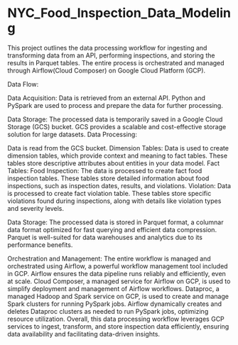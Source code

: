 # NYC_Food_Inspection_Data_Modeling

This project outlines the data processing workflow for ingesting and transforming data from an API, performing inspections, and storing the results in Parquet tables. The entire process is orchestrated and managed through Airflow(Cloud Composer) on Google Cloud Platform (GCP).

Data Flow:

Data Acquisition:
  Data is retrieved from an external API.
  Python and PySpark are used to process and prepare the data for further processing.
  
Data Storage:
  The processed data is temporarily saved in a Google Cloud Storage (GCS) bucket.
  GCS provides a scalable and cost-effective storage solution for large datasets.
  Data Processing:

Data is read from the GCS bucket.
  Dimension Tables: Data is used to create dimension tables, which provide context and meaning to fact tables. These tables store descriptive attributes about entities in your data model.
  Fact Tables:
  Food Inspection: The data is processed to create fact food inspection tables. These tables store detailed information about food inspections, such as inspection dates, results, and violations.
  Violation: Data is processed to create fact violation table. These tables store specific violations found during inspections, along with details like violation types and severity levels.

Data Storage:
  The processed data is stored in Parquet format, a columnar data format optimized for fast querying and efficient data compression. Parquet is well-suited for data warehouses and analytics due to its performance benefits.
  
Orchestration and Management:
  The entire workflow is managed and orchestrated using Airflow, a powerful workflow management tool included in GCP. Airflow ensures the data pipeline runs reliably and efficiently, even at scale.
  Cloud Composer, a managed service for Airflow on GCP, is used to simplify deployment and management of Airflow workflows.
  Dataproc, a managed Hadoop and Spark service on GCP, is used to create and manage Spark clusters for running PySpark jobs. Airflow dynamically creates and deletes Dataproc clusters as needed to run PySpark jobs, optimizing resource utilization.
  Overall, this data processing workflow leverages GCP services to ingest, transform, and store inspection data efficiently, ensuring data availability and facilitating data-driven insights.

